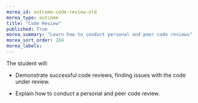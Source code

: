 ```yaml
---
morea_id: outcome-code-review-old
morea_type: outcome
title: "Code Review"
published: True
morea_summary: "Learn how to conduct personal and peer code reviews"
morea_sort_order: 284
morea_labels: 
---
```


The student will:

* Demonstrate successful code reviews, finding issues with the code under review.

* Explain how to conduct a personal and peer code review.
